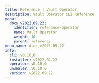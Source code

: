 ```yaml
---
title: Reference | Vault Operator
description: Vault Operator CLI Reference
menu:
  docs_v2022.09.22:
    identifier: reference-operator
    name: Vault Operator
    weight: 10
    parent: reference
menu_name: docs_v2022.09.22
info:
  cli: v0.10.0
  installer: v2022.09.22
  operator: v0.10.0
  unsealer: v0.10.0
  version: v2022.09.22
---
```


